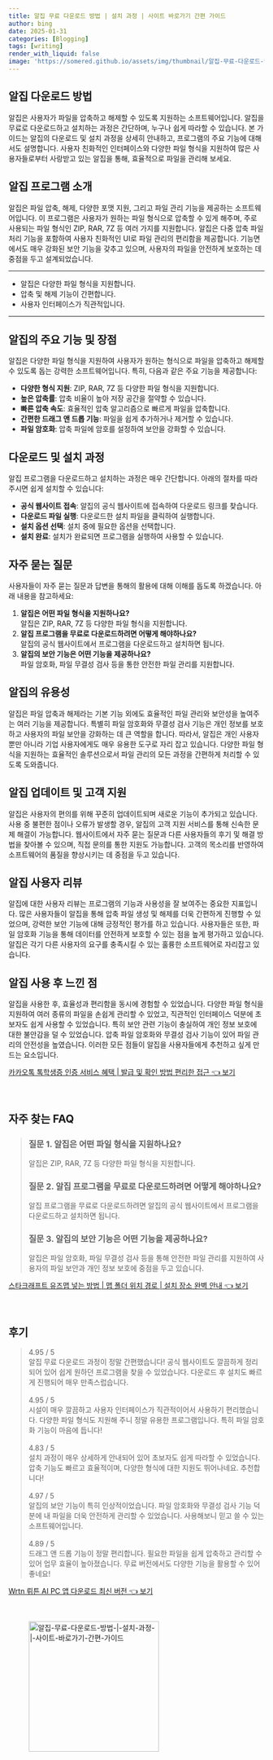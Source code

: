 ```yaml
---
title: 알집 무료 다운로드 방법 | 설치 과정 | 사이트 바로가기 간편 가이드
author: bing
date: 2025-01-31
categories: [Blogging]
tags: [writing]
render_with_liquid: false
image: 'https://somered.github.io/assets/img/thumbnail/알집-무료-다운로드-방법-|-설치-과정-|-사이트-바로가기-간편-가이드.webp'
---
```



<h2 id='알집 다운로드 방법'>알집 다운로드 방법</h2>

<p>알집은 사용자가 파일을 압축하고 해제할 수 있도록 지원하는 소프트웨어입니다. 알집을 무료로 다운로드하고 설치하는 과정은 간단하며, 누구나 쉽게 따라할 수 있습니다. 본 가이드는 알집의 다운로드 및 설치 과정을 상세히 안내하고, 프로그램의 주요 기능에 대해서도 설명합니다. 사용자 친화적인 인터페이스와 다양한 파일 형식을 지원하여 많은 사용자들로부터 사랑받고 있는 알집을 통해, 효율적으로 파일을 관리해 보세요.</p>

<h2 id='알집 프로그램 소개'>알집 프로그램 소개</h2>

<p>알집은 파일 압축, 해제, 다양한 포맷 지원, 그리고 파일 관리 기능을 제공하는 소프트웨어입니다. 이 프로그램은 사용자가 원하는 파일 형식으로 압축할 수 있게 해주며, 주로 사용되는 파일 형식인 ZIP, RAR, 7Z 등 여러 가지를 지원합니다. 알집은 다중 압축 파일 처리 기능을 포함하여 사용자 친화적인 UI로 파일 관리의 편리함을 제공합니다. 기능면에서도 매우 강화된 보안 기능을 갖추고 있으며, 사용자의 파일을 안전하게 보호하는 데 중점을 두고 설계되었습니다.</p>

<hr />

<ul>
    <li>알집은 다양한 파일 형식을 지원합니다.</li>
    <li>압축 및 해제 기능이 간편합니다.</li>
    <li>사용자 인터페이스가 직관적입니다.</li>
</ul>

<hr />

<h2 id='알집의 주요 기능 및 장점'>알집의 주요 기능 및 장점</h2>

<p>알집은 다양한 파일 형식을 지원하여 사용자가 원하는 형식으로 파일을 압축하고 해제할 수 있도록 돕는 강력한 소프트웨어입니다. 특히, 다음과 같은 주요 기능을 제공합니다:</p>

<ul>
    <li><b>다양한 형식 지원</b>: ZIP, RAR, 7Z 등 다양한 파일 형식을 지원합니다.</li>
    <li><b>높은 압축률</b>: 압축 비율이 높아 저장 공간을 절약할 수 있습니다.</li>
    <li><b>빠른 압축 속도</b>: 효율적인 압축 알고리즘으로 빠르게 파일을 압축합니다.</li>
    <li><b>간편한 드래그 앤 드롭 기능</b>: 파일을 쉽게 추가하거나 제거할 수 있습니다.</li>
    <li><b>파일 암호화</b>: 압축 파일에 암호를 설정하여 보안을 강화할 수 있습니다.</li>
</ul>

<h2 id='다운로드 및 설치 과정'>다운로드 및 설치 과정</h2>

<p>알집 프로그램을 다운로드하고 설치하는 과정은 매우 간단합니다. 아래의 절차를 따라 주시면 쉽게 설치할 수 있습니다:</p>

<ul>
    <li><b>공식 웹사이트 접속</b>: 알집의 공식 웹사이트에 접속하여 다운로드 링크를 찾습니다.</li>
    <li><b>다운로드 파일 실행</b>: 다운로드한 설치 파일을 클릭하여 실행합니다.</li>
    <li><b>설치 옵션 선택</b>: 설치 중에 필요한 옵션을 선택합니다.</li>
    <li><b>설치 완료</b>: 설치가 완료되면 프로그램을 실행하여 사용할 수 있습니다.</li>
</ul>

<h2 id='자주 묻는 질문'>자주 묻는 질문</h2>

<p>사용자들이 자주 묻는 질문과 답변을 통해의 활용에 대해 이해를 돕도록 하겠습니다. 아래 내용을 참고하세요:</p>

<ol>
    <li><b>알집은 어떤 파일 형식을 지원하나요?</b><br>알집은 ZIP, RAR, 7Z 등 다양한 파일 형식을 지원합니다.</li>
    <li><b>알집 프로그램을 무료로 다운로드하려면 어떻게 해야하나요?</b><br>알집의 공식 웹사이트에서 프로그램을 다운로드하고 설치하면 됩니다.</li>
    <li><b>알집의 보안 기능은 어떤 기능을 제공하나요?</b><br>파일 암호화, 파일 무결성 검사 등을 통한 안전한 파일 관리를 지원합니다.</li>
</ol>

<h2 id='알집의 유용성'>알집의 유용성</h2>

<p>알집은 파일 압축과 해제라는 기본 기능 외에도 효율적인 파일 관리와 보안성을 높여주는 여러 기능을 제공합니다. 특별히 파일 암호화와 무결성 검사 기능은 개인 정보를 보호하고 사용자의 파일 보안을 강화하는 데 큰 역할을 합니다. 따라서, 알집은 개인 사용자 뿐만 아니라 기업 사용자에게도 매우 유용한 도구로 자리 잡고 있습니다. 다양한 파일 형식을 지원하는 효율적인 솔루션으로서 파일 관리의 모든 과정을 간편하게 처리할 수 있도록 도와줍니다.</p>

<h2 id='알집 업데이트 및 고객 지원'>알집 업데이트 및 고객 지원</h2>

<p>알집은 사용자의 편의를 위해 꾸준히 업데이트되며 새로운 기능이 추가되고 있습니다. 사용 중 불편한 점이나 오류가 발생할 경우, 알집의 고객 지원 서비스를 통해 신속한 문제 해결이 가능합니다. 웹사이트에서 자주 묻는 질문과 다른 사용자들의 후기 및 해결 방법을 찾아볼 수 있으며, 직접 문의를 통한 지원도 가능합니다. 고객의 목소리를 반영하여 소프트웨어의 품질을 향상시키는 데 중점을 두고 있습니다.</p>

<h2 id='알집 사용자 리뷰'>알집 사용자 리뷰</h2>

<p>알집에 대한 사용자 리뷰는 프로그램의 기능과 사용성을 잘 보여주는 중요한 지표입니다. 많은 사용자들이 알집을 통해 압축 파일 생성 및 해제를 더욱 간편하게 진행할 수 있었으며, 강력한 보안 기능에 대해 긍정적인 평가를 하고 있습니다. 사용자들은 또한, 파일 암호화 기능을 통해 데이터를 안전하게 보호할 수 있는 점을 높게 평가하고 있습니다. 알집은 각기 다른 사용자의 요구를 충족시킬 수 있는 훌륭한 소프트웨어로 자리잡고 있습니다.</p>

<h2 id='알집 사용 후 느낀 점'>알집 사용 후 느낀 점</h2>

<p>알집을 사용한 후, 효율성과 편리함을 동시에 경험할 수 있었습니다. 다양한 파일 형식을 지원하여 여러 종류의 파일을 손쉽게 관리할 수 있었고, 직관적인 인터페이스 덕분에 초보자도 쉽게 사용할 수 있었습니다. 특히 보안 관련 기능이 충실하여 개인 정보 보호에 대한 불안감을 덜 수 있었습니다. 압축 파일 암호화와 무결성 검사 기능이 있어 파일 관리의 안전성을 높였습니다. 이러한 모든 점들이 알집을 사용자들에게 추천하고 싶게 만드는 요소입니다.</p>


<p><a class="click-button" title="카카오톡 톡학생증 인증 서비스 혜택 | 발급 및 확인 방법 편리한 접근" href="https://somered.github.io/posts/%EC%B9%B4%EC%B9%B4%EC%98%A4%ED%86%A1-%ED%86%A1%ED%95%99%EC%83%9D%EC%A6%9D-%EC%9D%B8%EC%A6%9D-%EC%84%9C%EB%B9%84%EC%8A%A4-%ED%98%9C%ED%83%9D-%EB%B0%9C%EA%B8%89-%EB%B0%8F-%ED%99%95%EC%9D%B8-%EB%B0%A9%EB%B2%95-%ED%8E%B8%EB%A6%AC%ED%95%9C-%EC%A0%91%EA%B7%BC/" rel="dofollow">카카오톡 톡학생증 인증 서비스 혜택 | 발급 및 확인 방법 편리한 접근 👈 보기</a></p><br>
<h2 id='자주_찾는_FAQ'>자주 찾는 FAQ</h2>
<div itemscope="" itemtype="https://schema.org/FAQPage"> 
<blockquote> 
<div itemscope="" itemprop="mainEntity" itemtype="https://schema.org/Question"> 
<h3 itemprop="name">질문 1. 알집은 어떤 파일 형식을 지원하나요?</h3> 
<div itemscope="" itemprop="acceptedAnswer" itemtype="https://schema.org/Answer"> 
<span itemprop="text"> 
<p>알집은 ZIP, RAR, 7Z 등 다양한 파일 형식을 지원합니다.</p> 
</span> 
</div> 
</div> 
<div itemscope="" itemprop="mainEntity" itemtype="https://schema.org/Question"> 
<h3 itemprop="name">질문 2. 알집 프로그램을 무료로 다운로드하려면 어떻게 해야하나요?</h3> 
<div itemscope="" itemprop="acceptedAnswer" itemtype="https://schema.org/Answer"> 
<span itemprop="text"> 
<p>알집 프로그램을 무료로 다운로드하려면 알집의 공식 웹사이트에서 프로그램을 다운로드하고 설치하면 됩니다.</p> 
</span> 
</div> 
</div> 
<div itemscope="" itemprop="mainEntity" itemtype="https://schema.org/Question"> 
<h3 itemprop="name">질문 3. 알집의 보안 기능은 어떤 기능을 제공하나요?</h3> 
<div itemscope="" itemprop="acceptedAnswer" itemtype="https://schema.org/Answer"> 
<span itemprop="text"> 
<p>알집은 파일 암호화, 파일 무결성 검사 등을 통해 안전한 파일 관리를 지원하여 사용자의 파일 보안과 개인 정보 보호에 중점을 두고 있습니다.</p> 
</span> 
</div> 
</div> 
</blockquote> 
</div>
<p><a class="click-button" title="스타크래프트 유즈맵 넣는 방법 | 맵 폴더 위치 경로 | 설치 장소 완벽 안내" href="https://somered.github.io/posts/%EC%8A%A4%ED%83%80%ED%81%AC%EB%9E%98%ED%94%84%ED%8A%B8-%EC%9C%A0%EC%A6%88%EB%A7%B5-%EB%84%A3%EB%8A%94-%EB%B0%A9%EB%B2%95-%EB%A7%B5-%ED%8F%B4%EB%8D%94-%EC%9C%84%EC%B9%98-%EA%B2%BD%EB%A1%9C-%EC%84%A4%EC%B9%98-%EC%9E%A5%EC%86%8C-%EC%99%84%EB%B2%BD-%EC%95%88%EB%82%B4/" rel="dofollow">스타크래프트 유즈맵 넣는 방법 | 맵 폴더 위치 경로 | 설치 장소 완벽 안내 👈 보기</a></p><br>
<h2 id='후기'>후기</h2>
<div itemscope itemtype="https://schema.org/Product">
  <blockquote>
  <div itemprop="review" itemscope itemtype="https://schema.org/Review">
      <div itemprop="reviewRating" itemscope itemtype="https://schema.org/Rating"> <span itemprop="ratingValue">4.95</span> / <span itemprop="bestRating">5</span> </div>
      <span itemprop="reviewBody">알집 무료 다운로드 과정이 정말 간편했습니다! 공식 웹사이트도 깔끔하게 정리되어 있어 쉽게 원하던 프로그램을 찾을 수 있었습니다. 다운로드 후 설치도 빠르게 진행되어 매우 만족스럽습니다.</span>
  </div>
  <br>
  <div itemprop="review" itemscope itemtype="https://schema.org/Review">
      <div itemprop="reviewRating" itemscope itemtype="https://schema.org/Rating"> <span itemprop="ratingValue">4.95</span> / <span itemprop="bestRating">5</span> </div>
      <span itemprop="reviewBody">시설이 매우 깔끔하고 사용자 인터페이스가 직관적이어서 사용하기 편리했습니다. 다양한 파일 형식도 지원해 주니 정말 유용한 프로그램입니다. 특히 파일 암호화 기능이 마음에 듭니다!</span>
  </div>
  <br>
  <div itemprop="review" itemscope itemtype="https://schema.org/Review">
      <div itemprop="reviewRating" itemscope itemtype="https://schema.org/Rating"> <span itemprop="ratingValue">4.83</span> / <span itemprop="bestRating">5</span> </div>
      <span itemprop="reviewBody">설치 과정이 매우 상세하게 안내되어 있어 초보자도 쉽게 따라할 수 있었습니다. 압축 기능도 빠르고 효율적이며, 다양한 형식에 대한 지원도 뛰어나네요. 추천합니다!</span>
  </div>
  <br>
  <div itemprop="review" itemscope itemtype="https://schema.org/Review">
      <div itemprop="reviewRating" itemscope itemtype="https://schema.org/Rating"> <span itemprop="ratingValue">4.97</span> / <span itemprop="bestRating">5</span> </div>
      <span itemprop="reviewBody">알집의 보안 기능이 특히 인상적이었습니다. 파일 암호화와 무결성 검사 기능 덕분에 내 파일을 더욱 안전하게 관리할 수 있었습니다. 사용해보니 믿고 쓸 수 있는 소프트웨어입니다.</span>
  </div>
  <br>
  <div itemprop="review" itemscope itemtype="https://schema.org/Review">
      <div itemprop="reviewRating" itemscope itemtype="https://schema.org/Rating"> <span itemprop="ratingValue">4.89</span> / <span itemprop="bestRating">5</span> </div>
      <span itemprop="reviewBody">드래그 앤 드롭 기능이 정말 편리합니다. 필요한 파일을 쉽게 압축하고 관리할 수 있어 업무 효율이 높아졌습니다. 무료 버전에서도 다양한 기능을 활용할 수 있어 좋네요!</span>
  </div>
  </blockquote>
</div>
<p><a class="click-button" title="Wrtn 뤼튼 AI PC 앱 다운로드 최신 버전" href="https://somered.github.io/posts/Wrtn-%EB%A4%BC%ED%8A%BC-AI-PC-%EC%95%B1-%EB%8B%A4%EC%9A%B4%EB%A1%9C%EB%93%9C-%EC%B5%9C%EC%8B%A0-%EB%B2%84%EC%A0%84/" rel="dofollow">Wrtn 뤼튼 AI PC 앱 다운로드 최신 버전 👈 보기</a></p><br>
<figure class="image"><img src="https://somered.github.io/assets/img/thumbnail/알집-무료-다운로드-방법-|-설치-과정-|-사이트-바로가기-간편-가이드.webp" alt="알집-무료-다운로드-방법-|-설치-과정-|-사이트-바로가기-간편-가이드" width="256" height="256"></figure>